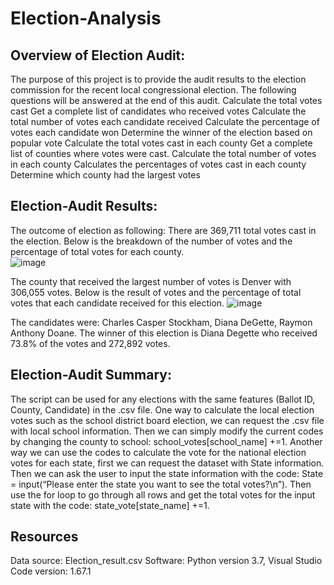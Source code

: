 # Election-Analysis

## Overview of Election Audit: 
The purpose of this project is to provide the audit results to the election commission for the recent local congressional election.
The following questions will be answered at the end of this audit.
Calculate the total votes cast
Get a complete list of candidates who received votes
Calculate the total number of votes each candidate received
Calculate the percentage of votes each candidate won
Determine the winner of the election based on popular vote
Calculate the total votes cast in each county
Get a complete list of counties where votes were cast.
Calculate the total number of votes in each county
Calculates the percentages of votes cast in each county
Determine which county had the largest votes

## Election-Audit Results: 
The outcome of election as following:
There are 369,711 total votes cast in the election. 
Below is the breakdown of the number of votes and the percentage of total votes for each county.  
![image](https://user-images.githubusercontent.com/103588178/168516518-78e25f2b-e7a6-4ce3-b1f4-07f092ff299e.png)


The county that received the largest number of votes is Denver with 306,055 votes.
Below is the result of votes and the percentage of total votes that each candidate received for this election.
![image](https://user-images.githubusercontent.com/103588178/168516575-f846987e-4964-40fd-b509-1f2579824cee.png)

The candidates were: Charles Casper Stockham, Diana DeGette, Raymon Anthony Doane.  The winner of this election is Diana Degette who received 73.8% of the votes and 272,892 votes.  

## Election-Audit Summary: 
The script can be used for any elections with the same features (Ballot ID, County, Candidate) in the .csv file.  One way to calculate the local election votes such as the school district board election, we can request the .csv file with local school information.  Then we can simply modify the current codes by changing the county to school: school_votes[school_name] +=1.
Another way we can use the codes to calculate the vote for the national election votes for each state, first we can request the dataset with State information.  Then we can ask the user to input the state information with the code: State = input(“Please enter the state you want to see the total votes?\n”).  Then use the for loop to go through all rows and get the total votes for the input state with the code: state_vote[state_name] +=1. 

## Resources 
Data source: Election_result.csv
Software: Python version 3.7, Visual Studio Code version: 1.67.1
